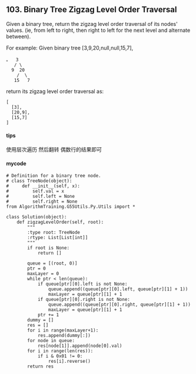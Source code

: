 ## 103. Binary Tree Zigzag Level Order Traversal

Given a binary tree, return the zigzag level order traversal of its nodes' values. (ie, from left to right, then right to left for the next level and alternate between).

For example:
Given binary tree [3,9,20,null,null,15,7],

```
。  3
   / \
  9  20
    /  \
   15   7
```

return its zigzag level order traversal as:

```
[
  [3],
  [20,9],
  [15,7]
]
```
#### tips
使用层次遍历
然后翻转 偶数行的结果即可

#### mycode

```
# Definition for a binary tree node.
# class TreeNode(object):
#     def __init__(self, x):
#         self.val = x
#         self.left = None
#         self.right = None
from AlgorithmTraining.G55Utils.Py.Utils import *

class Solution(object):
    def zigzagLevelOrder(self, root):
        """
        :type root: TreeNode
        :rtype: List[List[int]]
        """
        if root is None:
            return []

        queue = [(root, 0)]
        ptr = 0
        maxLayer = 0
        while ptr < len(queue):
            if queue[ptr][0].left is not None:
                queue.append((queue[ptr][0].left, queue[ptr][1] + 1))
                maxLayer = queue[ptr][1] + 1
            if queue[ptr][0].right is not None:
                queue.append((queue[ptr][0].right, queue[ptr][1] + 1))
                maxLayer = queue[ptr][1] + 1
            ptr += 1
        dummy = []
        res = []
        for i in range(maxLayer+1):
            res.append(dummy[:])
        for node in queue:
            res[node[1]].append(node[0].val)
        for i in range(len(res)):
            if i & 0x01 != 0:
                res[i].reverse()
        return res
```
